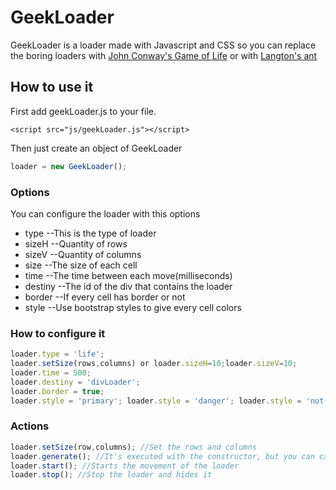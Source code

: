 # GeekLoader
GeekLoader is a loader made with Javascript and CSS so you can replace the boring loaders with [John Conway's Game of Life](https://en.wikipedia.org/wiki/Conway%27s_Game_of_Life) or with [Langton's ant](https://en.wikipedia.org/wiki/Langton%27s_ant)

## How to use it
First add geekLoader.js to your file.
```
<script src="js/geekLoader.js"></script>
```

Then just create an object of GeekLoader

```javascript
loader = new GeekLoader();
```

### Options
You can configure the loader with this options
- type --This is the type of loader
- sizeH --Quantity of rows
- sizeV --Quantity of columns
- size --The size of each cell
- time --The time between each move(milliseconds)
- destiny --The id of the div that contains the loader
- border --If every cell has border or not
- style --Use bootstrap styles to give every cell colors

### How to configure it
```javascript
loader.type = 'life';
loader.setSize(rows,columns) or loader.sizeH=10;loader.sizeV=10;
loader.time = 500;
loader.destiny = 'divLoader';
loader.border = true;
loader.style = 'primary'; loader.style = 'danger'; loader.style = 'not-danger';
```

### Actions
```javascript
loader.setSize(row,columns); //Set the rows and columns
loader.generate(); //It's executed with the constructor, but you can call it anytime. It generates the board
loader.start(); //Starts the movement of the loader
loader.stop(); //Stop the loader and hides it
```